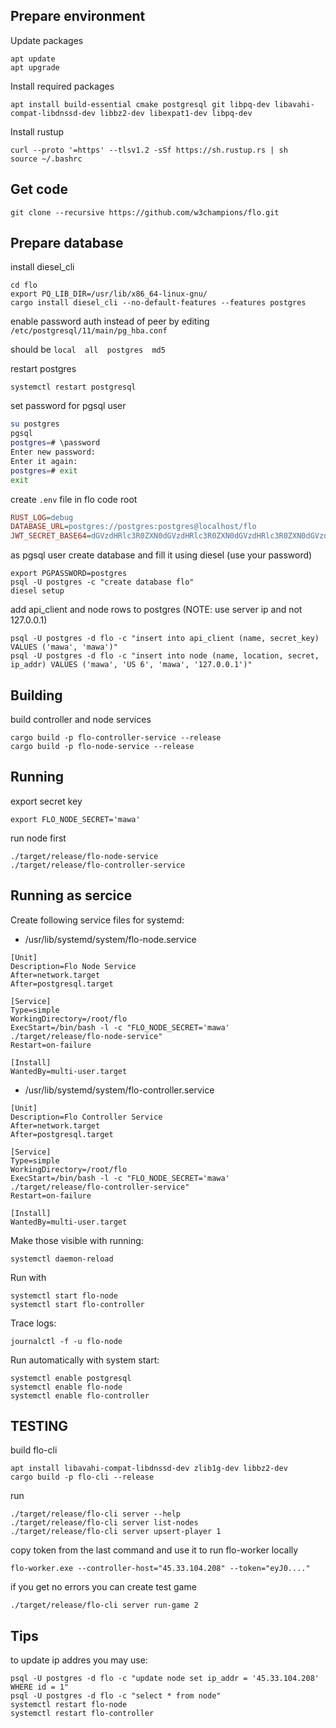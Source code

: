 Prepare environment
-------------------

Update packages

```shell
apt update
apt upgrade
```

Install required packages

```shell
apt install build-essential cmake postgresql git libpq-dev libavahi-compat-libdnssd-dev libbz2-dev libexpat1-dev libpq-dev
```

Install rustup

```shell
curl --proto '=https' --tlsv1.2 -sSf https://sh.rustup.rs | sh
source ~/.bashrc
```

Get code
--------

```shell
git clone --recursive https://github.com/w3champions/flo.git
```

Prepare database
----------------

install diesel_cli

```shell
cd flo
export PQ_LIB_DIR=/usr/lib/x86_64-linux-gnu/
cargo install diesel_cli --no-default-features --features postgres
```

enable password auth instead of peer by editing `/etc/postgresql/11/main/pg_hba.conf`

should be ```local  all  postgres  md5```

restart postgres

```shell
systemctl restart postgresql
```

set password for pgsql user

```bash
su postgres
pgsql
postgres=# \password
Enter new password: 
Enter it again: 
postgres=# exit
exit
```

create `.env` file in flo code root
```ini
RUST_LOG=debug
DATABASE_URL=postgres://postgres:postgres@localhost/flo
JWT_SECRET_BASE64=dGVzdHRlc3R0ZXN0dGVzdHRlc3R0ZXN0dGVzdHRlc3R0ZXN0dGVzdHRlc3Q=
```

as pgsql user create database and fill it using diesel
(use your password)

```shell
export PGPASSWORD=postgres
psql -U postgres -c "create database flo"
diesel setup
```

add api_client and node rows to postgres
(NOTE: use server ip and not 127.0.0.1)

```shell
psql -U postgres -d flo -c "insert into api_client (name, secret_key) VALUES ('mawa', 'mawa')"
psql -U postgres -d flo -c "insert into node (name, location, secret, ip_addr) VALUES ('mawa', 'US 6', 'mawa', '127.0.0.1')"
```

Building
--------

build controller and node services

```shell
cargo build -p flo-controller-service --release
cargo build -p flo-node-service --release
```

Running
-------

export secret key

```shell
export FLO_NODE_SECRET='mawa'
```

run node first

```shell
./target/release/flo-node-service
./target/release/flo-controller-service
```

Running as sercice
------------------

Create following service files for systemd:

 - /usr/lib/systemd/system/flo-node.service
 
```service
[Unit]
Description=Flo Node Service
After=network.target
After=postgresql.target

[Service]
Type=simple
WorkingDirectory=/root/flo
ExecStart=/bin/bash -l -c "FLO_NODE_SECRET='mawa' ./target/release/flo-node-service"
Restart=on-failure

[Install]
WantedBy=multi-user.target
```

 - /usr/lib/systemd/system/flo-controller.service

```service
[Unit]
Description=Flo Controller Service
After=network.target
After=postgresql.target

[Service]
Type=simple
WorkingDirectory=/root/flo
ExecStart=/bin/bash -l -c "FLO_NODE_SECRET='mawa' ./target/release/flo-controller-service"
Restart=on-failure

[Install]
WantedBy=multi-user.target
```

Make those visible with running:

```shell
systemctl daemon-reload
```

Run with

```shell
systemctl start flo-node
systemctl start flo-controller
```

Trace logs:

```shell
journalctl -f -u flo-node
```

Run automatically with system start:

```shell
systemctl enable postgresql
systemctl enable flo-node
systemctl enable flo-controller
```

TESTING
-------

build flo-cli

```shell
apt install libavahi-compat-libdnssd-dev zlib1g-dev libbz2-dev
cargo build -p flo-cli --release
```

run

```shell
./target/release/flo-cli server --help
./target/release/flo-cli server list-nodes
./target/release/flo-cli server upsert-player 1
```

copy token from the last command and use it to run flo-worker locally

```shell
flo-worker.exe --controller-host="45.33.104.208" --token="eyJ0...."
```

if you get no errors you can create test game

```shell
./target/release/flo-cli server run-game 2
```

Tips
----

to update ip addres you may use:
```shell
psql -U postgres -d flo -c "update node set ip_addr = '45.33.104.208' WHERE id = 1"
psql -U postgres -d flo -c "select * from node"
systemctl restart flo-node
systemctl restart flo-controller
```
